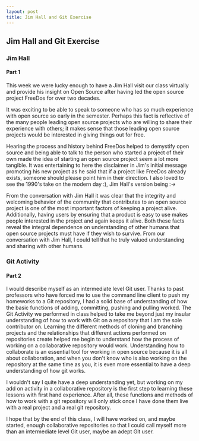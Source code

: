 ```yaml
---
layout: post
title: Jim Hall and Git Exercise
---
```


## Jim Hall and Git Exercise

### Jim Hall
#### Part 1
This week we were lucky enough to have a Jim Hall visit our class virtually and provide his insight on Open Source after having led the open source project FreeDos for over two decades.
<!--end_excerpt-->
It was exciting to be able to speak to someone who has so much experience with open source so early in the semester. Perhaps this fact is reflective of the many people leading open source projects who are willing to share their experience with others; it makes sense that those leading open source projects would be interested in giving things out for free.

Hearing the process and history behind FreeDos helped to demystify open source and being able to talk to the person who started a project of their own made the idea of starting an open source project seem a lot more tangible. It was entertaining to here the disclaimer in Jim's initial message promoting his new project as he said that if a project like FreeDos already exists, someone should please point him in their direction. I also loved to see the 1990's take on the modern day :), Jim Hall's version being :->

From the conversation with Jim Hall it was clear that the integrity and welcoming behavior of the community that contributes to an open source project is one of the most important factors of keeping a project alive. Additionally, having users by ensuring that a product is easy to use makes people interested in the project and again keeps it alive. Both these facts reveal the integral dependence on understanding of other humans that open source projects must have if they wish to survive. From our conversation with Jim Hall, I could tell that he truly valued understanding and sharing with other humans.

### Git Activity
#### Part 2
I would describe myself as an intermediate level Git user. Thanks to past professors who have forced me to use the command line client to push my homeworks to a Git repository, I had a solid base of understanding of how the basic functions of adding, committing, pushing and pulling worked. The Git Activity we performed in class helped to take me beyond just my insular understanding of how to work with Git on a repository that I am the sole contributor on. Learning the different methods of cloning and branching projects and the relationships that different actions performed on repositories create helped me begin to understand how the process of working on a collaborative repository would work. Understanding how to collaborate is an essential tool for working in open source because it is all about collaboration, and when you don't know who is also working on the repository at the same time as you, it is even more essential to have a deep understanding of how git works.

I wouldn't say I quite have a deep understanding yet, but working on my add on activity in a collaborative repository is the first step to learning these lessons with first hand experience. After all, these functions and methods of how to work with a git repository will only stick once I have done them live with a real project and a real git repository.

I hope that by the end of this class, I will have worked on, and maybe started, enough collaborative repositories so that I could call myself more than an intermediate level Git user, maybe an adept Git user.